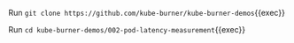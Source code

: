 Run `git clone https://github.com/kube-burner/kube-burner-demos`{{exec}}

Run `cd kube-burner-demos/002-pod-latency-measurement`{{exec}}